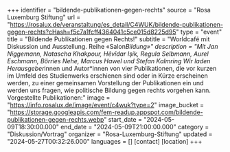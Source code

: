 +++
identifier = "bildende-publikationen-gegen-rechts"
source = "Rosa Luxemburg Stiftung"
url = "https://rosalux.de/veranstaltung/es_detail/C4WUK/bildende-publikationen-gegen-rechts?cHash=f5c7a1fcff4364041c5ce015d8225d95"
type = "event"
title = "Bildende Publikationen gegen Rechts!"
subtitle = "Worldcafé mit Diskussion und Ausstellung. Reihe «Salon*Bildung»"
description = "Mit Jan Niggemann, Natascha Khakpour, Hêvîdar Işik, Regula Selbmann, Aurel Eschmann, Börries Nehe, Marcus Hawel und Stefan Kalmring
Wir laden Herausgeber*innen und Autor*innen von vier Publikationen, die vor kurzen im Umfeld des Studienwerks erschienen sind oder in Kürze erscheinen werden, zu einer gemeinsamen Vorstellung der Publikationen ein und werden uns fragen, wie politische Bildung gegen rechts vorgehen kann.
Vorgestellte Publikationen:"
image = "https://info.rosalux.de/image/event/c4wuk?type=2"
image_bucket = "https://storage.googleapis.com/fem-readup.appspot.com/bildende-publikationen-gegen-rechts.webp"
start_date = "2024-05-09T18:30:00.000"
end_date = "2024-05-09T21:00:00.000"
category = "Diskussion/Vortrag"
organizer = "Rosa-Luxemburg-Stiftung"
updated = "2024-05-27T00:32:26.000"
languages = []
[contact]
[location]
+++
